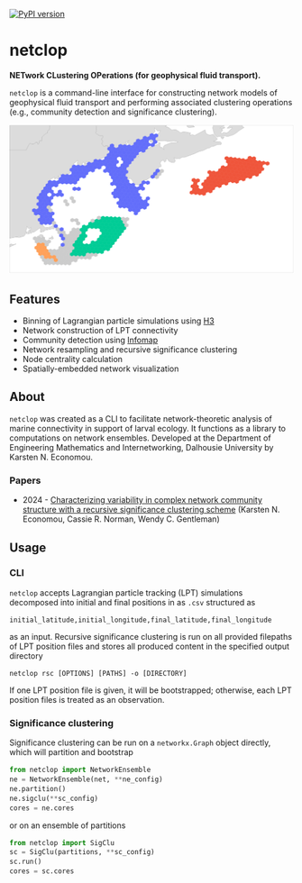 [![PyPI version](https://badge.fury.io/py/netclop.svg)](https://badge.fury.io/py/netclop)
# netclop
**NETwork CLustering OPerations (for geophysical fluid transport).**

`netclop` is a command-line interface for constructing network models of geophysical fluid transport and performing associated clustering operations (e.g., community detection and significance clustering).

![Robust cores of sea scallop connectivity community structure in the Northwest Atlantic](https://github.com/KarstenEconomou/netclop/raw/main/img/img.png)

## Features
* Binning of Lagrangian particle simulations using [H3](https://github.com/uber/h3)
* Network construction of LPT connectivity
* Community detection using [Infomap](https://github.com/mapequation/infomap)
* Network resampling and recursive significance clustering
* Node centrality calculation
* Spatially-embedded network visualization

## About
`netclop` was created as a CLI to facilitate network-theoretic analysis of marine connectivity in support of larval ecology.
It functions as a library to computations on network ensembles.
Developed at the Department of Engineering Mathematics and Internetworking, Dalhousie University by Karsten N. Economou.

### Papers
* 2024 - [Characterizing variability in complex network community structure with a recursive significance clustering scheme](https://arxiv.org/abs/2409.12852) (Karsten N. Economou, Cassie R. Norman, Wendy C. Gentleman)

## Usage
### CLI
`netclop` accepts Lagrangian particle tracking (LPT) simulations decomposed into initial and final positions in as `.csv` structured as
```
initial_latitude,initial_longitude,final_latitude,final_longitude
```
as an input. Recursive significance clustering is run on all provided filepaths of LPT position files and stores all produced content in the specified output directory
```
netclop rsc [OPTIONS] [PATHS] -o [DIRECTORY]
```
If one LPT position file is given, it will be bootstrapped; otherwise, each LPT position files is treated as an observation.

### Significance clustering
Significance clustering can be run on a `networkx.Graph` object directly, which will partition and bootstrap

```python
from netclop import NetworkEnsemble
ne = NetworkEnsemble(net, **ne_config)
ne.partition()
ne.sigclu(**sc_config)
cores = ne.cores
```
or on an ensemble of partitions
```python
from netclop import SigClu
sc = SigClu(partitions, **sc_config)
sc.run()
cores = sc.cores
```